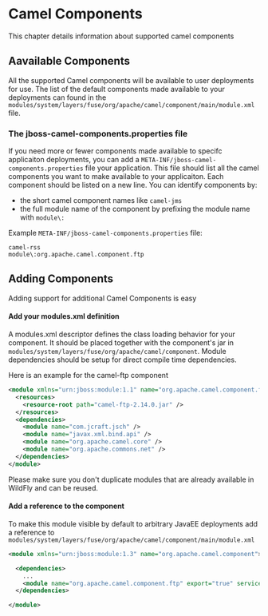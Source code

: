 # Camel Components

This chapter details information about supported camel components

## Aavailable Components 

All the supported Camel components will be available to user deployments for use.  The list of the default components made available to your deployments can found in the `modules/system/layers/fuse/org/apache/camel/component/main/module.xml` file.  

### The jboss-camel-components.properties file

If you need more or fewer components made available to specifc applicaiton deployments, you can add a `META-INF/jboss-camel-components.properties` file your application.  This file should list all the camel components you want to make available to your applicaiton.
Each component should be listed on a new line.  You can identify components by:
 
 * the short camel component names like `camel-jms` 
 * the full module name of the component by prefixing the module name with `module\:`

Example `META-INF/jboss-camel-components.properties` file:

    camel-rss
    module\:org.apache.camel.component.ftp

## Adding Components

Adding support for additional Camel Components is easy

#### Add your modules.xml definition 

A modules.xml descriptor defines the class loading behavior for your component. It should be placed together with the component's jar in `modules/system/layers/fuse/org/apache/camel/component`. Module dependencies should be setup for direct compile time dependencies. 

Here is an example for the camel-ftp component

```xml
<module xmlns="urn:jboss:module:1.1" name="org.apache.camel.component.ftp">
  <resources>
    <resource-root path="camel-ftp-2.14.0.jar" />
  </resources>
  <dependencies>
    <module name="com.jcraft.jsch" />
    <module name="javax.xml.bind.api" />
    <module name="org.apache.camel.core" />
    <module name="org.apache.commons.net" />
  </dependencies>
</module>
```

Please make sure you don't duplicate modules that are already available in WildFly and can be reused.

#### Add a reference to the component 

To make this module visible by default to arbitrary JavaEE deployments add a reference to `modules/system/layers/fuse/org/apache/camel/component/main/module.xml` 

```xml
<module xmlns="urn:jboss:module:1.3" name="org.apache.camel.component">

  <dependencies>
    ...
    <module name="org.apache.camel.component.ftp" export="true" services="export"/>
  </dependencies>

</module>
```





